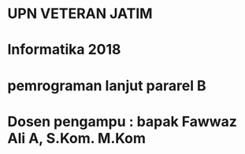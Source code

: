 # UPN VETERAN JATIM
# Informatika 2018
# pemrograman lanjut pararel B
# Dosen pengampu : bapak Fawwaz Ali A, S.Kom. M.Kom
